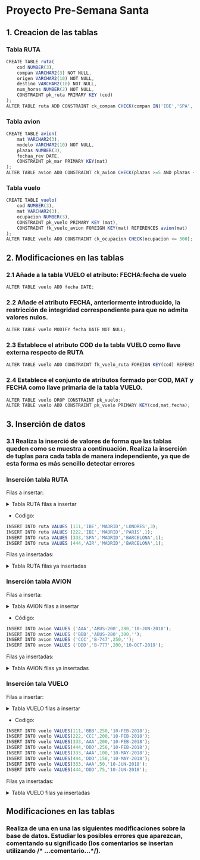 # Proyecto Pre-Semana Santa

## 1. Creacion de las tablas

### Tabla RUTA

```js
CREATE TABLE ruta(
    cod NUMBER(3),
    compan VARCHAR2(3) NOT NULL,
    origen VARCHAR2(10) NOT NULL,
    destino VARCHAR2(10) NOT NULL,
    num_horas NUMBER(2) NOT NULL,
    CONSTRAINT pk_ruta PRIMARY KEY (cod)
);
ALTER TABLE ruta ADD CONSTRAINT ck_compan CHECK(compan IN('IBE','SPA','AIR'));
```

### Tabla avion

```js
CREATE TABLE avion(
    mat VARCHAR2(3),
    modelo VARCHAR2(10) NOT NULL,
    plazas NUMBER(3),
    fechaa_rev DATE,
    CONSTRAINT pk_mar PRIMARY KEY(mat)
);
ALTER TABLE avion ADD CONSTRAINT ck_avion CHECK(plazas >=5 AND plazas <=300);
```

### Tabla vuelo

```js
CREATE TABLE vuelo(
    cod NUMBER(3),
    mat VARCHAR2(3),
    ocupacion NUMBER(3),
    CONSTRAINT pk_vuelo PRIMARY KEY (mat),
    CONSTRAINT fk_vuelo_avion FOREIGN KEY(mat) REFERENCES avion(mat)
);
ALTER TABLE vuelo ADD CONSTRAINT ck_ocupacion CHECK(ocupacion <= 300);
```

## 2. Modificaciones en las tablas

### 2.1 Añade a la tabla VUELO el atributo: FECHA:fecha de vuelo

```js
ALTER TABLE vuelo ADD fecha DATE;
```

### 2.2 Añade el atributo FECHA, anteriormente introducido, la restricción de integridad correspondiente para que no admita valores nulos.

```js
ALTER TABLE vuelo MODIFY fecha DATE NOT NULL;
```

### 2.3 Establece el atributo COD de la tabla VUELO como llave externa respecto de RUTA

```js
ALTER TABLE vuelo ADD CONSTRAINT fk_vuelo_ruta FOREIGN KEY(cod) REFERENCES ruta(cod);
```

### 2.4  Establece el conjunto de atributos formado por COD, MAT y FECHA como llave primaria de la tabla VUELO.

```js
ALTER TABLE vuelo DROP CONSTRAINT pk_vuelo;
ALTER TABLE vuelo ADD CONSTRAINT pk_vuelo PRIMARY KEY(cod,mat,fecha);
```

## 3. Inserción de datos

### 3.1 Realiza la inserció de valores de forma que las tablas queden como se muestra a continuación. Realiza la inserción de tuplas para cada tabla de manera independiente, ya que de esta forma es más sencillo detectar errores

### Inserción tabla RUTA

Filas a insertar:

<details>
  <summary class="imagen">Tabla RUTA filas a insertar</summary>

 ![image](https://user-images.githubusercontent.com/23047899/54935552-d30e7a80-4f20-11e9-880e-46da923dc3f7.png)
</details>

- Codigo:
```js
INSERT INTO ruta VALUES (111,'IBE','MADRID','LONDRES',3);
INSERT INTO ruta VALUES (222,'IBE','MADRID','PARIS',1);
INSERT INTO ruta VALUES (333,'SPA','MADRID','BARCELONA',1);
INSERT INTO ruta VALUES (444,'AIR','MADRID','BARCELONA',1);
```

Filas ya insertadas:

<details>
  <summary class="imagen">Tabla RUTA filas ya insertadas</summary>

![image](https://user-images.githubusercontent.com/23047899/54935823-66e04680-4f21-11e9-8c79-f57e3e49aa50.png)
</details>

### Inserción tabla AVION

Filas a inserta:

<details>
  <summary class="imagen">Tabla AVION filas a insertar</summary>

![image](https://user-images.githubusercontent.com/23047899/54937613-08b56280-4f25-11e9-9e29-e76d50011d93.png)
</details>

- Código:

```js
INSERT INTO avion VALUES ('AAA','ABUS-200',280,'10-JUN-2018');
INSERT INTO avion VALUES ('BBB','ABUS-280',300,'');
INSERT INTO avion VALUES ('CCC','B-747',250,'');
INSERT INTO avion VALUES ('DDD','B-777',200,'10-OCT-2019');
```

Filas ya insertadas:

<details>
  <summary class="imagen">Tabla AVION filas ya insertadas</summary>

![image](https://user-images.githubusercontent.com/23047899/55026006-5ce24480-5002-11e9-8557-74b1a5077263.png)
</details>

### Inserción tala VUELO

Filas a insertar:

<details>
  <summary class="imagen">Tabla VUELO filas a insertar</summary>

![image](https://user-images.githubusercontent.com/23047899/55026939-5654cc80-5004-11e9-9de3-936973742bc5.png)
</details>

- Codigo:
```js
INSERT INTO vuelo VALUES(111,'BBB',250,'10-FEB-2018');
INSERT INTO vuelo VALUES(222,'CCC',200,'10-FEB-2018');
INSERT INTO vuelo VALUES(333,'AAA',200,'10-FEB-2018');
INSERT INTO vuelo VALUES(444,'DDD',250,'10-FEB-2018');
INSERT INTO vuelo VALUES(333,'AAA',100,'10-MAY-2018');
INSERT INTO vuelo VALUES(444,'DDD',150,'10-MAY-2018');
INSERT INTO vuelo VALUES(333,'AAA',50,'10-JUN-2018');
INSERT INTO vuelo VALUES(444,'DDD',75,'10-JUN-2018');
```

Filas ya insertadas:

<details>
  <summary class="imagen">Tabla VUELO filas ya insertadas</summary>

![image](https://user-images.githubusercontent.com/23047899/55027186-f90d4b00-5004-11e9-9918-511480182368.png)
</details>

## Modificaciones en las tablas

### Realiza de una en una las siguientes modificaciones sobre la base de datos. Estudiar los posibles errores que aparezcan, comentando su significado (los comentarios se insertan utilizando /* ...comentario...*/). 